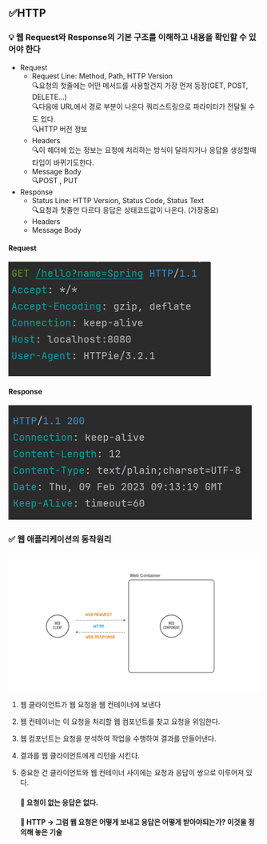 ## ✅HTTP

### 💡 웹 Request와 Response의 기본 구조를 이해하고 내용을 확인할 수 있어야 한다

- Request
  - Request Line: Method, Path, HTTP Version<br>
  🔍요청의 첫줄에는 어떤 메서드를 사용할건지 가장 먼저 등장(GET, POST, DELETE...)<br>
  🔍다음에 URL에서 경로 부분이 나온다 쿼리스트링으로 파라미터가 전달될 수도 있다.<br>
  🔍HTTP 버전 정보
  - Headers<br>
  🔍이 헤더에 있는 정보는 요청에 처리하는 방식이 달라지거나 응답을 생성할때 타입이 바뀌기도한다.<br>
  - Message Body<br>
  🔍POST , PUT
- Response
  - Status Line: HTTP Version, Status Code, Status Text<br>
    🔍요청과 첫줄만 다르다 응답은 상태코드값이 나온다. (가장중요)
  - Headers 
  - Message Body 
  
#### Request

![img_2.png](img_2.png)

#### Response

![img_3.png](img_3.png)
### ✅ 웹 애플리케이션의 동작원리
![img_1.png](img_1.png)

1. 웹 클라이언트가 웹 요청을 웹 컨테이너에 보낸다
2. 웹 컨테이너는 이 요청을 처리할 웹 컴포넌트를 찾고 요청을 위임한다.
3. 웹 컴포넌트는 요청을 분석하여 작업을 수행하여 결과를 만들어낸다.
4. 결과를 웹 클라이언트에게 리턴을 시킨다.
5. 중요한 건 클라이언트와 웹 컨테이너 사이에는 요청과 응답이 쌍으로 이루어져 있다.
   #### 📌 요청이 없는 응답은 없다.
 
   #### 📌 HTTP -> 그럼 웹 요청은 어떻게 보내고 응답은 어떻게 받아야되는가? 이것을 정의해 놓은 기술

